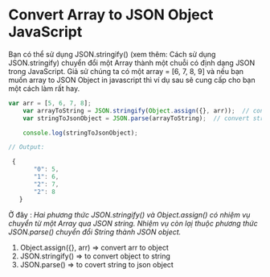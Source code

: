 # Convert Array to JSON Object JavaScript
Bạn có thể sử dụng JSON.stringify() (xem thêm: Cách sử dụng JSON.stringify) chuyển đổi một Array thành một chuỗi có định dạng JSON trong JavaScript. Giả sử chúng ta có một array = [6, 7, 8, 9] và nếu bạn muốn array to JSON Object in javascript thì ví dụ sau sẽ cung cấp cho bạn một cách làm rất hay.
```js
var arr = [5, 6, 7, 8]; 
    var arrayToString = JSON.stringify(Object.assign({}, arr));  // convert array to string
    var stringToJsonObject = JSON.parse(arrayToString);  // convert string to json object

    console.log(stringToJsonObject);

// Output:

 {
       "0": 5,
       "1": 6,
       "2": 7,
       "2": 8
   }

```
Ở đây : 
*Hai phương thức JSON.stringify() và Object.assign() có nhiệm vụ chuyển từ một Array qua JSON string.* 
*Nhiệm vụ còn lạị thuộc phương thức JSON.parse() chuyển đổi String thành JSON object.*
1. Object.assign({}, arr) => convert arr to object
2. JSON.stringify() => to convert object to string
3. JSON.parse() => to covert string to json object
